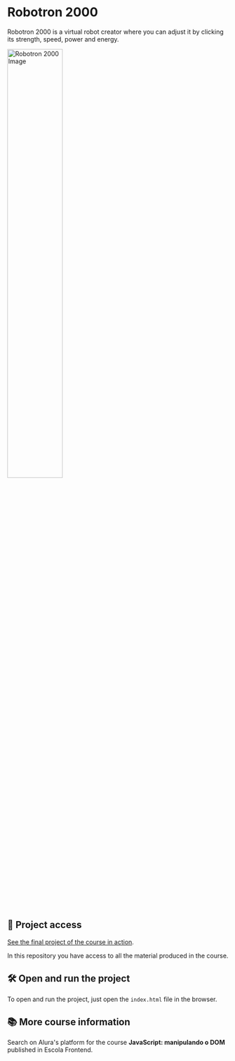 

# Robotron 2000

Robotron 2000 is a virtual robot creator where you can adjust it by clicking its strength, speed, power and energy.

<img src="https://user-images.githubusercontent.com/54328227/214455270-98e6875c-982b-4d93-8bf9-ed61e99b0385.png" alt="Robotron 2000 Image" width="50%">

## 📁 Project access

[See the final project of the course in action](https://robotron-2000-lac-sigma.vercel.app/).

In this repository you have access to all the material produced in the course.

## 🛠️ Open and run the project

To open and run the project, just open the `index.html` file in the browser.

## 📚 More course information

Search on Alura's platform for the course **JavaScript: manipulando o DOM** published in Escola Frontend.
